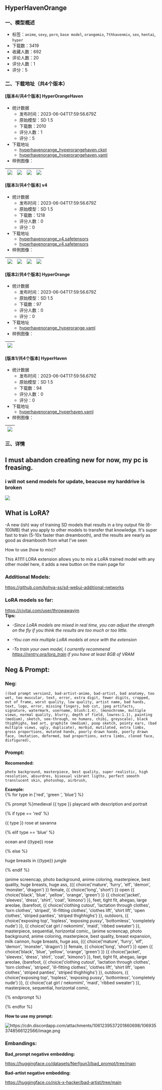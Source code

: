 ## HyperHavenOrange
### 一、模型概述

- 标签：`anime`, `sexy`, `porn`, `base model`, `orangemix`, `7thhavenmix`, `sex`, `hentai`, `hyper`
- 下载数：3419
- 收藏人数：692
- 评论人数：20
- 评分人数：1
- 评分：5

### 二、下载地址（共4个版本）

#### [版本4/共4个版本] HyperOrangeHaven

- 统计数据
  - 发布时间：2023-06-04T17:59:56.679Z
  - 原始模型：SD 1.5
  - 下载数：2010
  - 评分人数：1
  - 评分：5
- 下载地址
  - [hyperhavenorange_hyperorangehaven.ckpt](https://civitai.com/api/download/models/6808)
  - [hyperhavenorange_hyperorangehaven.yaml](https://civitai.com/api/download/models/6808?type=Config&format=Other)
- 样例图像：

| <img src="https://image.civitai.com/xG1nkqKTMzGDvpLrqFT7WA/9e27c40e-fde0-466a-b754-761ffbfdff00/width=450/62072.jpeg" /> | <img src="https://image.civitai.com/xG1nkqKTMzGDvpLrqFT7WA/4495a248-7582-48c7-fb4f-d2aa17b3ce00/width=450/62066.jpeg" /> | <img src="https://image.civitai.com/xG1nkqKTMzGDvpLrqFT7WA/69e4f573-300a-43fc-5467-b143e02d4c00/width=450/62077.jpeg" /> | <img src="https://image.civitai.com/xG1nkqKTMzGDvpLrqFT7WA/a609080d-86fd-4ed6-1258-8087ff05d100/width=450/62076.jpeg" /> |
| ---- | ---- | ---- | ---- |

#### [版本3/共4个版本] v4

- 统计数据
  - 发布时间：2023-06-04T17:59:56.679Z
  - 原始模型：SD 1.5
  - 下载数：1218
  - 评分人数：0
  - 评分：0
- 下载地址
  - [hyperhavenorange_v4.safetensors](https://civitai.com/api/download/models/28966)
  - [hyperhavenorange_v4.safetensors](https://civitai.com/api/download/models/28966?type=Model&format=SafeTensor&size=full&fp=fp16)
- 样例图像：

| <img src="https://image.civitai.com/xG1nkqKTMzGDvpLrqFT7WA/c8d5762f-e650-4f95-6119-a551c5eb5100/width=450/326872.jpeg" /> | <img src="https://image.civitai.com/xG1nkqKTMzGDvpLrqFT7WA/c3c45088-4a96-4a7a-86c5-5553f4013a00/width=450/326871.jpeg" /> | <img src="https://image.civitai.com/xG1nkqKTMzGDvpLrqFT7WA/2ba0460d-666d-47a8-91c0-373daf9e1400/width=450/326870.jpeg" /> | <img src="https://image.civitai.com/xG1nkqKTMzGDvpLrqFT7WA/0c8f0992-64c6-4d9d-69fa-ce1b7d43ff00/width=450/326869.jpeg" /> |
| ---- | ---- | ---- | ---- |

#### [版本2/共4个版本] HyperOrange

- 统计数据
  - 发布时间：2023-06-04T17:59:56.679Z
  - 原始模型：SD 1.5
  - 下载数：97
  - 评分人数：0
  - 评分：0
- 下载地址
  - [hyperhavenorange_hyperorange.yaml](https://civitai.com/api/download/models/6809)
- 样例图像：

| <img src="https://image.civitai.com/xG1nkqKTMzGDvpLrqFT7WA/12d78dbf-aa6b-4612-d0d2-40f7e8575f00/width=450/62078.jpeg" /> |
| ---- |

#### [版本1/共4个版本] HyperHaven

- 统计数据
  - 发布时间：2023-06-04T17:59:56.679Z
  - 原始模型：SD 1.5
  - 下载数：94
  - 评分人数：0
  - 评分：0
- 下载地址
  - [hyperhavenorange_hyperhaven.yaml](https://civitai.com/api/download/models/6810)
- 样例图像：

| <img src="https://image.civitai.com/xG1nkqKTMzGDvpLrqFT7WA/50f07bca-9139-4f44-4888-efe51b519100/width=450/62079.jpeg" /> |
| ---- |


### 三、详情
<h2>I must abandon creating new for now, my pc is freasing.</h2><h3>i will not send models for update, beacuse my harddrive is broken</h3><img src="https://cdn.discordapp.com/attachments/1022631393508982814/1069488621415043163/Screenshot_20230130_061137_Discord.jpg" /><h2>What is LoRA?</h2><p>-A new (ish) way of training SD models that results in a tiny output file (6-100MB) that you apply to other models to transfer that knowledge. It's super fast to train (5-10x faster than dreambooth), and the results are nearly as good as dreambooth from what I've seen</p><p>How to use (how to mix)?</p><p>This A1111 LORA extension allows you to mix a LoRA trained model with any other model here, it adds a new button on the main page for</p><h3>Additional Models:</h3><p><a target="_blank" rel="ugc" href="https://github.com/kohya-ss/sd-webui-additional-networks">https://github.com/kohya-ss/sd-webui-additional-networks</a></p><h3>LoRA models so far:</h3><p><a target="_blank" rel="ugc" href="https://civitai.com/user/throwawayjm">https://civitai.com/user/throwawayjm</a><br /><strong>Tips:</strong></p><ul><li><p><em>-Since LoRA models are mixed in real time, you can adjust the strength on the fly if you think the results are too much or too little.</em></p></li><li><p><em>-You can mix multiple LoRA models at once with the extension</em></p></li><li><p><em>-To train your own model, I currently recommend </em><a target="_blank" rel="ugc" href="https://rentry.org/lora_train"><em>https://rentry.org/lora_train</em></a><em> if you have at least 8GB of VRAM</em></p></li></ul><p></p><h2>Neg &amp; Prompt:</h2><h3>Neg:</h3><p><code>((bad prompt version2, bad-artist-anime, bad-artist, bad anatomy, too wet, too muscular, text, error, extra digit, fewer digits, cropped, out of frame, worst quality, low quality, artist name, bad hands, text, logo, error, missing fingers, bob cut, jpeg artifacts, signature, watermark, username, blush:1.4), (monochrome, multiple views, normal quality, blurry, depth of field, lowres:1.1), painting (medium), sketch, see-through, no humans, chibi, greyscale), black thighhighs, bad art, graphite (medium), poop sketch, pointy ears, (bad multiple views, ugly, duplicate), morbid, mutilated, extra limbs, gross proportions, mutated hands, poorly drawn hands, poorly drawn face, (mutation, deformed, bad proportions, extra limbs, cloned face, disfigured),</code></p><h3>Prompt:</h3><p><strong>Recomended:</strong></p><p><code>photo background, masterpiece, best quality, super realistic, high resolution, absurdres, bisexual vibrant ligths, perfect smooth translucent skin, photoshop, airbrush,</code></p><p><strong>Example:</strong><br />{% for type in ['red', 'green ', 'blue'] %}</p><p>{% prompt %}medieval {{ type }} playcard with description and portrait</p><p>{% if type == 'red' %}</p><p>{{ type }} rose at savanna</p><p>{% elif type == 'blue' %}</p><p>ocean and {{type}} rose</p><p>{% else %}</p><p>huge breasts in {{type}} jungle</p><p>{% endif %}</p><p>(anime screencap, photo background, anime coloring, masterpiece, best quality, huge breasts, huge ass, ({{ choice('mature', 'furry', 'elf', 'demon', 'monster', 'dragon') }} female, {{ choice('long', 'short') }} open {{ choice('black', 'blue', 'yellow', 'orange', 'green') }} {{ choice('jacket', 'sleeves', 'dress', 'shirt', 'coat', 'kimono') }}, feet, tight fit, ahegao, large areolae, (barefoot, {{ choice('clothing cutout', 'lactation through clothes', 'torn clothes', 'striped', 'ill-fitting clothes', 'clothes lift', 'shirt lift', 'open clothes', 'striped panties', 'striped thighhighs') }}, outdoors, {{ choice('exposing top', 'topless', 'exposing pussy', 'bottomless', 'completely nude') }}, {{ choice('cat girl / nekomimi', 'maid', 'ribbed sweater') }}, masterpiece, sequential, horizontal comic,, (anime screencap, photo background, anime coloring, masterpiece, best quality, breast expansion, milk cannon, huge breasts, huge ass, ({{ choice('mature', 'furry', 'elf', 'demon', 'monster', 'dragon') }} female, {{ choice('long', 'short') }} open {{ choice('black', 'blue', 'yellow', 'orange', 'green') }} {{ choice('jacket', 'sleeves', 'dress', 'shirt', 'coat', 'kimono') }}, feet, tight fit, ahegao, large areolae, (barefoot, {{ choice('clothing cutout', 'lactation through clothes', 'torn clothes', 'striped', 'ill-fitting clothes', 'clothes lift', 'shirt lift', 'open clothes', 'striped panties', 'striped thighhighs') }}, outdoors, {{ choice('exposing top', 'topless', 'exposing pussy', 'bottomless', 'completely nude') }}, {{ choice('cat girl / nekomimi', 'maid', 'ribbed sweater') }}, masterpiece, sequential, horizontal comic,</p><p>{% endprompt %}</p><p>{% endfor %}<br /></p><p><strong>How to use my prompt:</strong></p><img src="https://cdn.discordapp.com/attachments/1061239537201860698/1069353748566122566/image.png" alt="https://cdn.discordapp.com/attachments/1061239537201860698/1069353748566122566/image.png" /><h3>Embandings:</h3><p><strong>Bad_prompt negative embedding:</strong></p><p><a target="_blank" rel="ugc" href="https://huggingface.co/datasets/Nerfgun3/bad_prompt/tree/main">https://huggingface.co/datasets/Nerfgun3/bad_prompt/tree/main</a></p><p><strong>Bad-artist negative embedding:</strong></p><p><a target="_blank" rel="ugc" href="https://huggingface.co/nick-x-hacker/bad-artist/tree/main">https://huggingface.co/nick-x-hacker/bad-artist/tree/main</a></p><p><br /></p>